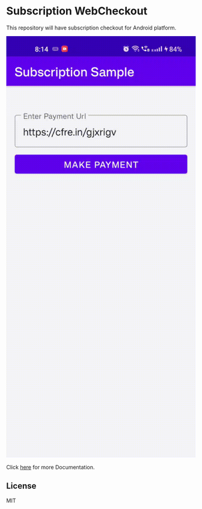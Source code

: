 # Subscription WebCheckout
This repository will have subscription checkout for Android platform.

<img src="media/sample.gif" alt="Subscription Sample" width="824" />

Click [here](https://docs.cashfree.com/docs/) for more Documentation.

## License

MIT
